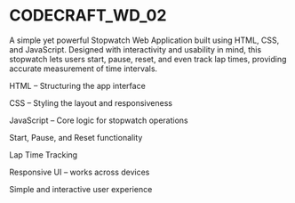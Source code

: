 # CODECRAFT_WD_02
A simple yet powerful Stopwatch Web Application built using HTML, CSS, and JavaScript. Designed with interactivity and usability in mind, this stopwatch lets users start, pause, reset, and even track lap times, providing accurate measurement of time intervals.

HTML – Structuring the app interface

CSS – Styling the layout and responsiveness

JavaScript – Core logic for stopwatch operations

 Start, Pause, and Reset functionality

 Lap Time Tracking

 Responsive UI – works across devices

 Simple and interactive user experience

